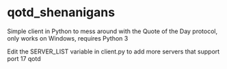# qotd_shenanigans
Simple client in Python to mess around with the Quote of the Day protocol, only works on Windows, requires Python 3

Edit the SERVER_LIST variable in client.py to add more servers that support port 17 qotd

